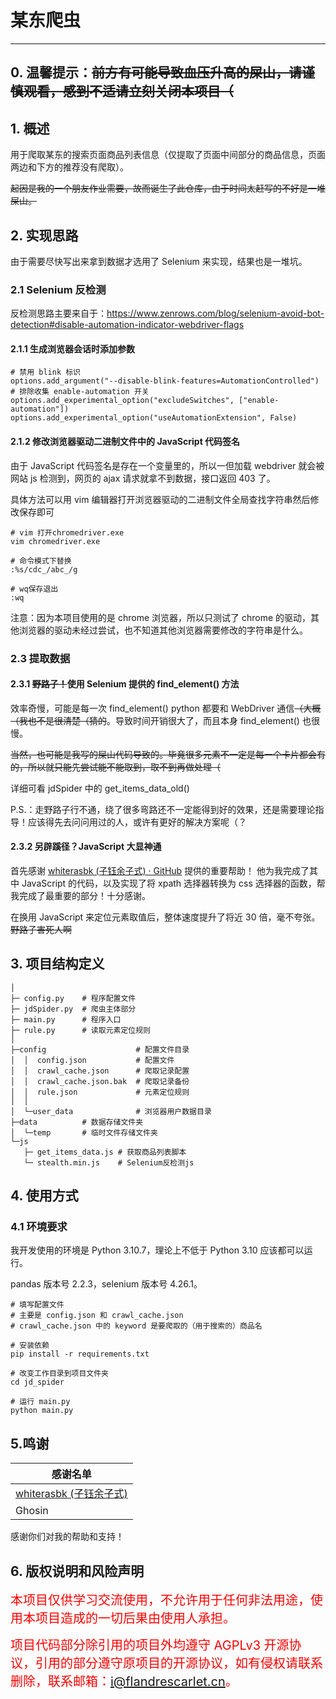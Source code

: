# 某东爬虫

---

## 0. 温馨提示：~~前方有可能导致血压升高的屎山，请谨慎观看，感到不适请立刻关闭本项目（~~

## 1. 概述

用于爬取某东的搜索页面商品列表信息（仅提取了页面中间部分的商品信息，页面两边和下方的推荐没有爬取）。

~~起因是我的一个朋友作业需要，故而诞生了此仓库，由于时间太赶写的不好是一堆屎山。~~

## 2. 实现思路

由于需要尽快写出来拿到数据才选用了 Selenium 来实现，结果也是一堆坑。

### 2.1 Selenium 反检测

反检测思路主要来自于：https://www.zenrows.com/blog/selenium-avoid-bot-detection#disable-automation-indicator-webdriver-flags

#### 2.1.1 生成浏览器会话时添加参数

```
# 禁用 blink 标识
options.add_argument("--disable-blink-features=AutomationControlled")
# 排除收集 enable-automation 开关
options.add_experimental_option("excludeSwitches", ["enable-automation"])
options.add_experimental_option("useAutomationExtension", False)
```

#### 2.1.2 修改浏览器驱动二进制文件中的 JavaScript 代码签名

由于 JavaScript 代码签名是存在一个变量里的，所以一但加载 webdriver 就会被网站 js 检测到，网页的 ajax 请求就拿不到数据，接口返回 403 了。

具体方法可以用 vim 编辑器打开浏览器驱动的二进制文件全局查找字符串然后修改保存即可

```
# vim 打开chromedriver.exe
vim chromedriver.exe

# 命令模式下替换
:%s/cdc_/abc_/g

# wq保存退出
:wq
```

注意：因为本项目使用的是 chrome 浏览器，所以只测试了 chrome 的驱动，其他浏览器的驱动未经过尝试，也不知道其他浏览器需要修改的字符串是什么。

### 2.3 提取数据

#### 2.3.1 <del>野路子！</del>使用 Selenium 提供的 find_element() 方法

效率奇慢，可能是每一次 find_element() python 都要和 WebDriver 通信<del>（大概（我也不是很清楚（猜的</del>。导致时间开销很大了，而且本身 find_element() 也很慢。

~~当然，也可能是我写的屎山代码导致的。毕竟很多元素不一定是每一个卡片都会有的，所以就只能先尝试能不能取到，取不到再做处理（~~

详细可看 jdSpider 中的 get_items_data_old()

P.S.：走野路子行不通，绕了很多弯路还不一定能得到好的效果，还是需要理论指导！应该得先去问问用过的人，或许有更好的解决方案呢（？

#### 2.3.2 另辟蹊径？JavaScript 大显神通

首先感谢 [whiterasbk (子钰余子式) · GitHub](https://github.com/whiterasbk) 提供的重要帮助！
他为我完成了其中 JavaScript 的代码，以及实现了将 xpath 选择器转换为 css 选择器的函数，帮我完成了最重要的部分！十分感谢。

在换用 JavaScript 来定位元素取值后，整体速度提升了将近 30 倍，毫不夸张。~~野路子害死人啊~~

## 3. 项目结构定义

```
│
├─ config.py    # 程序配置文件
├─ jdSpider.py  # 爬虫主体部分
├─ main.py      # 程序入口
├─ rule.py      # 读取元素定位规则
│
├─config                    # 配置文件目录
│  │  config.json           # 配置文件
│  │  crawl_cache.json      # 爬取记录配置
│  │  crawl_cache.json.bak  # 爬取记录备份
│  │  rule.json             # 元素定位规则
│  │
│  └─user_data              # 浏览器用户数据目录
├─data          # 数据存储文件夹
│  └─temp       # 临时文件存储文件夹
└─js
   ├─ get_items_data.js # 获取商品列表脚本
   └─ stealth.min.js    # Selenium反检测js
```

## 4. 使用方式

### 4.1 环境要求

我开发使用的环境是 Python 3.10.7，理论上不低于 Python 3.10 应该都可以运行。

pandas 版本号 2.2.3，selenium 版本号 4.26.1。

```
# 填写配置文件
# 主要是 config.json 和 crawl_cache.json
# crawl_cache.json 中的 keyword 是要爬取的（用于搜索的）商品名

# 安装依赖
pip install -r requirements.txt

# 改变工作目录到项目文件夹
cd jd_spider

# 运行 main.py
python main.py
```

## 5.鸣谢

| 感谢名单                                                 |
| -------------------------------------------------------- |
| [whiterasbk (子钰余子式)](https://github.com/whiterasbk) |
| Ghosin                                                   |

感谢你们对我的帮助和支持！

## 6. 版权说明和风险声明

<font style="font-size: 20px; color:#f00">本项目仅供学习交流使用，不允许用于任何非法用途，使用本项目造成的一切后果由使用人承担。</font>

<font style="font-size: 20px; color:#f00">项目代码部分除引用的项目外均遵守 AGPLv3 开源协议，引用的部分遵守原项目的开源协议，如有侵权请联系删除，联系邮箱：i@flandrescarlet.cn。</font>
